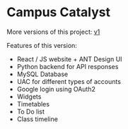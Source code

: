 # Campus Catalyst
More versions of this project:
[v1](https://github.com/Lavarite/CampusCatalystOLD)

Features of this version: 
 - React / JS website + ANT Design UI
 - Python backend for API responses
 - MySQL Database
 - UAC for different types of accounts
 - Google login using OAuth2
 - Widgets
 - Timetables
 - To Do list
 - Class timeline
